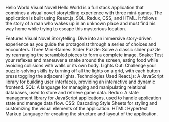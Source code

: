 Hello World Visual Novel
Hello World is a full stack application that combines a visual novel storytelling experience with three mini-games. The application is built using React.js, SQL, Redux, CSS, and HTML. It follows the story of a man who wakes up in an unknown place and must find his way home while trying to escape this mysterious location.

Features
Visual Novel Storytelling: Dive into an immersive story-driven experience as you guide the protagonist through a series of choices and encounters.
Three Mini-Games:
Slider Puzzle: Solve a classic slider puzzle by rearranging the scrambled pieces to form a complete image.
Snake: Test your reflexes and maneuver a snake around the screen, eating food while avoiding collisions with walls or its own body.
Lights Out: Challenge your puzzle-solving skills by turning off all the lights on a grid, with each button press toggling the adjacent lights.
Technologies Used
React.js: A JavaScript library for building user interfaces, providing an interactive and dynamic frontend.
SQL: A language for managing and manipulating relational databases, used to store and retrieve game data.
Redux: A state management library for JavaScript applications, used to handle application state and manage data flow.
CSS: Cascading Style Sheets for styling and customizing the visual elements of the application.
HTML: Hypertext Markup Language for creating the structure and layout of the application.
